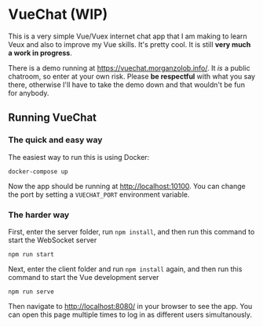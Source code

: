 # VueChat (WIP)

This is a very simple Vue/Vuex internet chat app that I am making to learn Veux and also to improve my Vue skills. It's pretty cool. It is still **very much a work in progress**.

There is a demo running at <https://vuechat.morganzolob.info/>. It *is* a public chatroom, so enter at your own risk. Please **be respectful** with what you say there, otherwise I'll have to take the demo down and that wouldn't be fun for anybody.

## Running VueChat

### The quick and easy way

The easiest way to run this is using Docker:

```
docker-compose up
```

Now the app should be running at <http://localhost:10100>. You can change the port by setting a `VUECHAT_PORT` environment variable.

### The harder way

First, enter the server folder, run `npm install`, and then run this command to start the WebSocket server

```
npm run start
```

Next, enter the client folder and run `npm install` again, and then run this command to start the Vue development server

```
npm run serve
```

Then navigate to <http://localhost:8080/> in your browser to see the app. You can open this page multiple times to log in as different users simultanously.